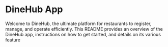 # DineHub App

Welcome to DineHub, the ultimate platform for restaurants to register, manage, and operate efficiently. This README provides an overview of the DineHub app, instructions on how to get started, and details on its various feature